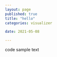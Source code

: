 ```yaml
---
layout: page
published: true
title: "hello"
categories: visualizer

date: 2021-05-08

---
```


code sample text
